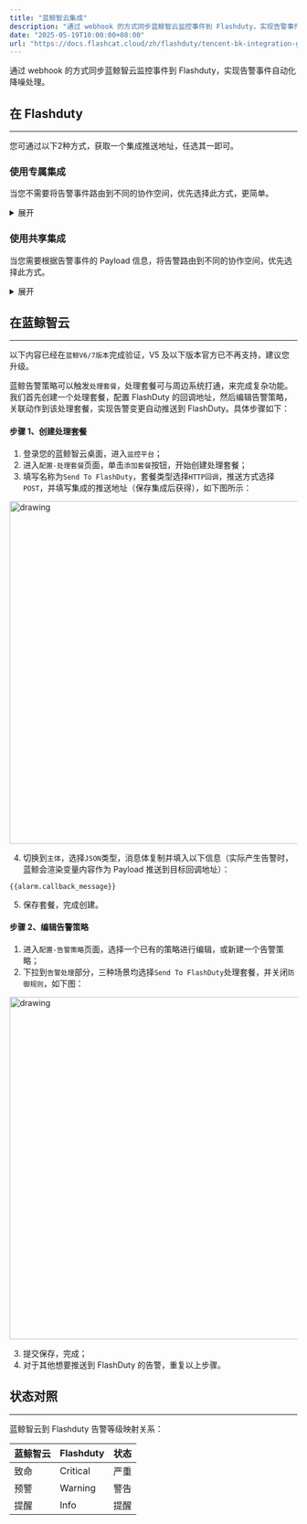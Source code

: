 ```yaml
---
title: "蓝鲸智云集成"
description: "通过 webhook 的方式同步蓝鲸智云监控事件到 Flashduty，实现告警事件自动化降噪处理"
date: "2025-05-19T10:00:00+08:00"
url: "https://docs.flashcat.cloud/zh/flashduty/tencent-bk-integration-guide"
---
```


通过 webhook 的方式同步蓝鲸智云监控事件到 Flashduty，实现告警事件自动化降噪处理。

<div class="hide">

## 在 Flashduty
---
您可通过以下2种方式，获取一个集成推送地址，任选其一即可。

### 使用专属集成

当您不需要将告警事件路由到不同的协作空间，优先选择此方式，更简单。

<details>
  <summary>展开</summary>
  
  1. 进入 Flashduty 控制台，选择 **协作空间**，进入某个空间的详情页面
  2. 选择 **集成数据** tab，点击 **添加一个集成**，进入添加集成页面
  3. 选择 **蓝鲸智云** 集成，点击 **保存**，生成卡片。
  4. 点击生成的卡片，可以查看到 **推送地址**，复制备用，完成。
  
    
</details>

### 使用共享集成

当您需要根据告警事件的 Payload 信息，将告警路由到不同的协作空间，优先选择此方式。

<details>
  <summary>展开</summary>
  
  1. 进入 Flashduty 控制台，选择 **集成中心=>告警事件**，进入集成选择页面。
  2. 选择 **蓝鲸智云** 集成：
        - **集成名称**：为当前集成定义一个名称。
  3. 配置默认路由，并选择对应的协作空间（集成创建后可以前往 `路由` 进行更多路由规则的配置）。
  4. 点击 **保存** 后，复制当前页面的新生成的 **推送地址** 备用。
  5. 完成。
    
</details>
</div>

## 在蓝鲸智云
---
以下内容已经在`蓝鲸V6/7版本`完成验证，V5 及以下版本官方已不再支持，建议您升级。

蓝鲸告警策略可以触发`处理套餐`，处理套餐可与周边系统打通，来完成复杂功能。我们首先创建一个处理套餐，配置 FlashDuty 的回调地址，然后编辑告警策略，关联动作到该处理套餐，实现告警变更自动推送到 FlashDuty。具体步骤如下：

#### 步骤 1、创建处理套餐

<div class="md-block">

1. 登录您的蓝鲸智云桌面，进入`监控平台`；
2. 进入`配置-处理套餐`页面，单击`添加套餐`按钮，开始创建处理套餐；
3. 填写名称为`Send To FlashDuty`，套餐类型选择`HTTP回调`，推送方式选择`POST`，并填写集成的推送地址（保存集成后获得），如下图所示：

<img alt="drawing" width="600" src="https://download.flashcat.cloud/flashduty/integration/tencent-bk/create_package.jpg" />

4. 切换到`主体`，选择`JSON`类型，消息体复制并填入以下信息（实际产生告警时，蓝鲸会渲染变量内容作为 Payload 推送到目标回调地址）：

```
{{alarm.callback_message}}
```

5. 保存套餐，完成创建。
</div>

#### 步骤 2、编辑告警策略

<div class="md-block">

1. 进入`配置-告警策略`页面，选择一个已有的策略进行编辑，或新建一个告警策略；
2. 下拉到`告警处理`部分，三种场景均选择`Send To FlashDuty`处理套餐，并关闭`防御规则`，如下图：

<img alt="drawing" width="600" src="https://download.flashcat.cloud/flashduty/integration/tencent-bk/update_alert_rule.jpg" />

3. 提交保存，完成；
4. 对于其他想要推送到 FlashDuty 的告警，重复以上步骤。

</div>

## 状态对照
---
<div class="md-block">

蓝鲸智云到 Flashduty 告警等级映射关系：

| 蓝鲸智云 |  Flashduty  | 状态 |
| -------- | -------- | ---- |
| 致命     | Critical | 严重 |
| 预警     | Warning  | 警告 |
| 提醒     | Info     | 提醒 |

</div>
